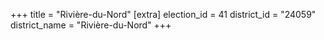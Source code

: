 +++
title = "Rivière-du-Nord"
[extra]
election_id = 41
district_id = "24059"
district_name = "Rivière-du-Nord"
+++
